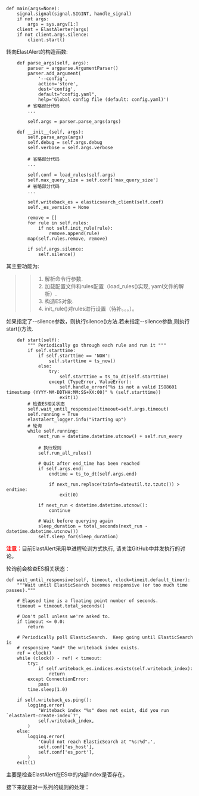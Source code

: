 ```
def main(args=None):
    signal.signal(signal.SIGINT, handle_signal)
    if not args:
        args = sys.argv[1:]
    client = ElastAlerter(args)
    if not client.args.silence:
        client.start()
```
转向ElastAlert的构造函数:  

```
    def parse_args(self, args):
        parser = argparse.ArgumentParser()
        parser.add_argument(
            '--config',
            action='store',
            dest='config',
            default="config.yaml",
            help='Global config file (default: config.yaml)')
        # 省略部分代码
        ...
        
        self.args = parser.parse_args(args)

    def __init__(self, args):
        self.parse_args(args)
        self.debug = self.args.debug
        self.verbose = self.args.verbose

        # 省略部分代码 
        ...

        self.conf = load_rules(self.args)
        self.max_query_size = self.conf['max_query_size']
        # 省略部分代码 
        ...

        self.writeback_es = elasticsearch_client(self.conf)
        self._es_version = None

        remove = []
        for rule in self.rules:
            if not self.init_rule(rule):
                remove.append(rule)
        map(self.rules.remove, remove)

        if self.args.silence:
            self.silence()
```
其主要功能为:  
>> 1. 解析命令行参数.  
>> 2. 加载配置文件和rules配置（load_rules()实现, yaml文件的解析）.  
>> 3. 构造ES对象.  
>> 4. init_rule()对rules进行设置（待补。。。）。

如果指定了--silence参数，则执行silence()方法.若未指定--silence参数,则执行start()方法.  

```
    def start(self):
        """ Periodically go through each rule and run it """
        if self.starttime:
            if self.starttime == 'NOW':
                self.starttime = ts_now()
            else:
                try:
                    self.starttime = ts_to_dt(self.starttime)
                except (TypeError, ValueError):
                    self.handle_error("%s is not a valid ISO8601 timestamp (YYYY-MM-DDTHH:MM:SS+XX:00)" % (self.starttime))
                    exit(1)
        # 检查ES相关状态
        self.wait_until_responsive(timeout=self.args.timeout)
        self.running = True
        elastalert_logger.info("Starting up")
        # 轮询
        while self.running:
            next_run = datetime.datetime.utcnow() + self.run_every
            
            # 执行规则
            self.run_all_rules()

            # Quit after end_time has been reached
            if self.args.end:
                endtime = ts_to_dt(self.args.end)

                if next_run.replace(tzinfo=dateutil.tz.tzutc()) > endtime:
                    exit(0)

            if next_run < datetime.datetime.utcnow():
                continue

            # Wait before querying again
            sleep_duration = total_seconds(next_run - datetime.datetime.utcnow())
            self.sleep_for(sleep_duration)
```
<font color=red>**注意：**</font>目前ElastAlert采用单进程轮训方式执行, 请关注GitHub中并发执行的讨论。  

轮询前会检查ES相关状态：  
    
    def wait_until_responsive(self, timeout, clock=timeit.default_timer):
        """Wait until ElasticSearch becomes responsive (or too much time passes)."""

        # Elapsed time is a floating point number of seconds.
        timeout = timeout.total_seconds()

        # Don't poll unless we're asked to.
        if timeout <= 0.0:
            return

        # Periodically poll ElasticSearch.  Keep going until ElasticSearch is
        # responsive *and* the writeback index exists.
        ref = clock()
        while (clock() - ref) < timeout:
            try:
                if self.writeback_es.indices.exists(self.writeback_index):
                    return
            except ConnectionError:
                pass
            time.sleep(1.0)

        if self.writeback_es.ping():
            logging.error(
                'Writeback index "%s" does not exist, did you run `elastalert-create-index`?',
                self.writeback_index,
            )
        else:
            logging.error(
                'Could not reach ElasticSearch at "%s:%d".',
                self.conf['es_host'],
                self.conf['es_port'],
            )
        exit(1)
主要是检查ElastAlert在ES中的内部Index是否存在。  

接下来就是对一系列的规则的处理：
